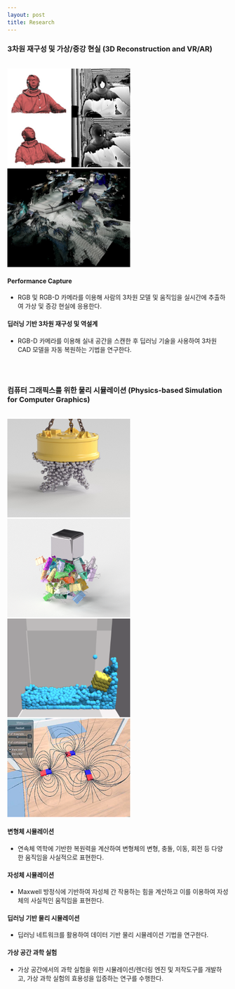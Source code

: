 ```yaml
---
layout: post
title: Research
---
```


### 3차원 재구성 및 가상/증강 현실 (3D Reconstruction and VR/AR)
<br>
<div class="row">
    <div class="cell">
        <img class="img" src="/research/images/ar/1.performancecapture.jpg" width="280">
    </div>
    <div class="cell">
        <img class="img" src="/research/images/ar/2.reverseengineering.jpg" width="280">
    </div>
</div>

#### Performance Capture
* RGB 및 RGB-D 카메라를 이용해 사람의 3차원 모델 및 움직임을 실시간에 추출하여 가상 및 증강 현실에 응용한다.

#### 딥러닝 기반 3차원 재구성 및 역설계
* RGB-D 카메라를 이용해 실내 공간을 스캔한 후 딥러닝 기술을 사용하여 3차원 CAD 모델을 자동 복원하는 기법을 연구한다.


<br><br>

### 컴퓨터 그래픽스를 위한 물리 시뮬레이션 (Physics-based Simulation for Computer Graphics)
<br>
<div class="row">
    <div class="cell">
        <img class="img" src="/research/images/old/physics/1.jpg" width="280">
    </div>
    <div class="cell">
        <img class="img" src="/research/images/physics/2.magnet.png" width="280">
    </div>
    <div class="cell">
        <img class="img" src="/research/images/physics/3.deeplearning.png" width="280">
    </div>
    <div class="cell">
        <img class="img" src="/research/images/physics/4.experiment.jpg" width="280">
    </div>
</div>

#### 변형체 시뮬레이션
* 연속체 역학에 기반한 복원력을 계산하여 변형체의 변형, 충돌, 이동, 회전 등 다양한 움직임을 사실적으로 표현한다.

#### 자성체 시뮬레이션
* Maxwell 방정식에 기반하여 자성체 간 작용하는 힘을 계산하고 이를 이용하여 자성체의 사실적인 움직임을 표현한다.

#### 딥러닝 기반 물리 시뮬레이션
* 딥러닝 네트워크를 활용하여 데이터 기반 물리 시뮬레이션 기법을 연구한다.

#### 가상 공간 과학 실험
* 가상 공간에서의 과학 실험을 위한 시뮬레이션/렌더링 엔진 및 저작도구를 개발하고, 가상 과학 실험의 효용성을 입증하는 연구를 수행한다.
